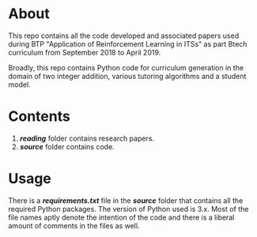 # About
This repo contains all the code developed and associated papers used during BTP 
"Application of Reinforcement Learning in ITSs" as part Btech curriculum from 
September 2018 to April 2019.

Broadly, this repo contains Python code for curriculum generation in the domain
of two integer addition, various tutoring algorithms and a student model.

# Contents
1. _**reading**_ folder contains research papers.
2. _**source**_ folder contains code.

# Usage
There is a _**requirements.txt**_ file in the _**source**_ folder that contains 
all the required Python packages. The version of Python used is 3.x. Most of the
 file names aptly denote the intention of the code and there is a liberal amount
 of comments in the files as well.

